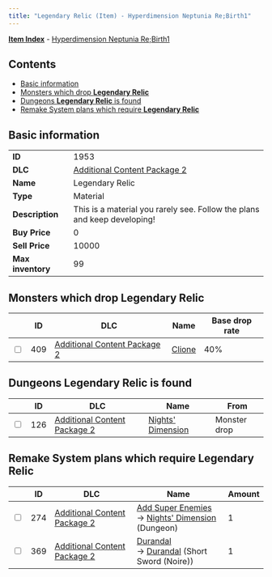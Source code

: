 ```yaml
---
title: "Legendary Relic (Item) - Hyperdimension Neptunia Re;Birth1"
---
```


[**Item Index**](/neptunia/rb1/item/index.html) - [Hyperdimension Neptunia Re;Birth1](/neptunia/rb1)

## Contents

- [Basic information](#basic-information)
- [Monsters which drop **Legendary Relic**](#monsters-which-drop-legendary-relic)
- [Dungeons **Legendary Relic** is found](#dungeons-legendary-relic-is-found)
- [Remake System plans which require **Legendary Relic**](#remake-system-plans-which-require-legendary-relic)

## Basic information

|   |   |
| -- | -- |
| **ID** | 1953 |
| **DLC** | [Additional Content Package 2](/neptunia/rb1/dlc/11-pack2.html) |
| **Name** | Legendary Relic |
| **Type** | Material |
| **Description** | This is a material you rarely see. Follow the plans and keep developing! |
| **Buy Price** | 0 |
| **Sell Price** | 10000 |
| **Max inventory** | 99 |

## Monsters which drop **Legendary Relic**

|    | ID | DLC | Name | Base drop rate |
| -- | -- | --- | ---- | -------------- |
| <input type="checkbox" id="rb1-monster-11-409" class="trackbox" /> | 409 | [Additional Content Package 2](/neptunia/rb1/dlc/11-pack2.html) | [Clione](/neptunia/rb1/monster/11-409-clione.html) | 40% |

## Dungeons **Legendary Relic** is found

|    | ID | DLC | Name | From |
| -- | -- | --- | ---- | ---- |
| <input type="checkbox" id="rb1-dungeon-11-126" class="trackbox" /> | 126 | [Additional Content Package 2](/neptunia/rb1/dlc/11-pack2.html) | [Nights' Dimension](/neptunia/rb1/dungeon/11-126-nights-dimension.html) | Monster drop |

## Remake System plans which require **Legendary Relic**

|    | ID | DLC | Name | Amount |
| -- | -- | --- | ---- | ------ |
| <input type="checkbox" id="rb1-remake-11-274" class="trackbox" /> | 274 | [Additional Content Package 2](/neptunia/rb1/dlc/11-pack2.html) | [Add Super Enemies](/neptunia/rb1/remake/11-274-add-super-enemies.html)<br />→ [Nights' Dimension](/neptunia/rb1/dungeon/11-126-nights-dimension.html) (Dungeon) | 1 |
| <input type="checkbox" id="rb1-remake-11-369" class="trackbox" /> | 369 | [Additional Content Package 2](/neptunia/rb1/dlc/11-pack2.html) | [Durandal](/neptunia/rb1/remake/11-369-durandal.html)<br />→ [Durandal](/neptunia/rb1/item/11-2076-durandal.html) (Short Sword (Noire)) | 1 |
